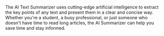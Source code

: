 The AI Text Summarizer uses cutting-edge artificial intelligence to extract the key points of any text and present them in a clear and concise way. Whether you're a student, a busy professional, or just someone who doesn't have time to read long articles, the AI Summarizer can help you save time and stay informed.
